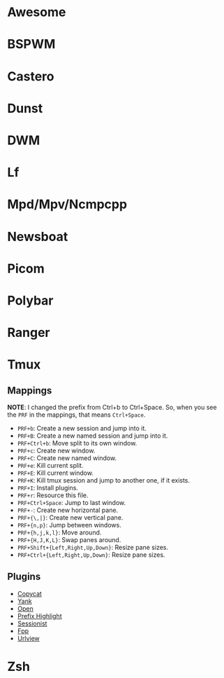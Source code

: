 # Awesome

# BSPWM

# Castero

# Dunst

# DWM

# Lf

# Mpd/Mpv/Ncmpcpp

# Newsboat

# Picom

# Polybar

# Ranger

# Tmux

## Mappings

**NOTE**: I changed the prefix from Ctrl+b to Ctrl+Space. So, when you see the
`PRF` in the mappings, that means `Ctrl+Space`.

- `PRF+b`: Create a new session and jump into it.
- `PRF+B`: Create a new named session and jump into it.
- `PRF+Ctrl+b`: Move split to its own window.
- `PRF+c`: Create new window.
- `PRF+C`: Create new named window.
- `PRF+e`: Kill current split.
- `PRF+E`: Kill current window.
- `PRF+K`: Kill tmux session and jump to another one, if it exists.
- `PRF+I`: Install plugins.
- `PRF+r`: Resource this file.
- `PRF+Ctrl+Space`: Jump to last window.
- `PRF+-`: Create new horizontal pane.
- `PRF+{\,|}`: Create new vertical pane.
- `PRF+{n,p}`: Jump between windows.
- `PRF+{h,j,k,l}`: Move around.
- `PRF+{H,J,K,L}`: Swap panes around.
- `PRF+Shift+{Left,Right,Up,Down}`: Resize pane sizes.
- `PRF+Ctrl+{Left,Right,Up,Down}`: Resize pane sizes.

## Plugins

- [Copycat](https://github.com/tmux-plugins/tmux-copycat)
- [Yank](https://github.com/tmux-plugins/tmux-yank)
- [Open](https://github.com/tmux-plugins/tmux-open)
- [Prefix Highlight](https://github.com/tmux-plugins/tmux-prefix-highlight)
- [Sessionist](https://github.com/tmux-plugins/tmux-sessionist)
- [Fpp](https://github.com/tmux-plugins/tmux-fpp)
- [Urlview](https://github.com/tmux-plugins/tmux-urlview)

# Zsh
